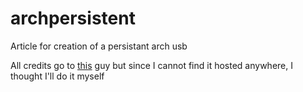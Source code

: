 # archpersistent
Article for creation of a persistant arch usb

All credits go to [this](https://gitlab.com/c.magyar) guy but since I cannot find it hosted anywhere, I thought I'll do it myself
